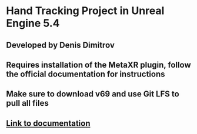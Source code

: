 # Hand Tracking Project in Unreal Engine 5.4
## Developed by Denis Dimitrov

## Requires installation of the MetaXR plugin, follow the official documentation for instructions
## Make sure to download v69 and use Git LFS to pull all files
## [Link to documentation](https://developers.meta.com/horizon/downloads/package/unreal-engine-5-integration/)
